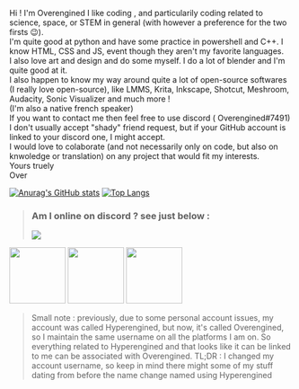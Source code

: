 Hi ! I'm Overengined
I like coding , and particularily coding related to science, space, or STEM in general (with however a preference for the two firsts 😉). <br />
I'm quite good at python and have some practice in powershell and C++. I know HTML, CSS and JS, event though they aren't my favorite languages. <br />
I also love art and design and do some myself. I do a lot of blender and I'm quite good at it. <br />
I also happen to know my way around quite a lot of open-source softwares (I really love open-source), like LMMS, Krita, Inkscape, Shotcut, Meshroom, Audacity, Sonic Visualizer and much more ! <br />
(I'm also a native french speaker) <br />
If you want to contact me then feel free to use discord ( Overengined#7491) I don't usually accept "shady" friend request, but if your GitHub account is linked to your discord one, I might accept. <br />
I would love to colaborate (and not necessarily only on code, but also on knwoledge or translation) on any project that would fit my interests. <br /> 
Yours truely <br />
Over <br />

[![Anurag's GitHub stats](https://github-readme-stats.vercel.app/api?username=Overengined&show_icons=true&theme=react)](https://github.com/anuraghazra/github-readme-stats)
[![Top Langs](https://github-readme-stats.vercel.app/api/top-langs/?username=Overengined&layout=compact&theme=react)](https://github.com/anuraghazra/github-readme-stats)
<br />
> ### Am I online on discord ? see just below : <br />
> <img src="https://discord.c99.nl/widget/theme-1/713064556242665624.png" >
<img src=https://download.blender.org/branding/community/blender_community_badge_white.png width=100> <img src=https://isocpp.org/assets/images/cpp_logo.png width=100> <img src=https://upload.wikimedia.org/wikipedia/commons/thumb/c/c3/Python-logo-notext.svg/165px-Python-logo-notext.svg.png width=100> 
> Small note : previously, due to some personal account issues, my account was called Hyperengined, but now, it's called Overengined, so I maintain the same username on all the platforms I am on. So everything related to Hyperengined and that looks like it can be linked to me can be associated with Overengined. TL;DR : I changed my account username, so keep in mind there might some of my stuff dating from before the name change named using Hyperengined

<!---
Overengined/Overengined is a ✨ special ✨ repository because its `README.md` (this file) appears on your GitHub profile.
You can click the Preview link to take a look at your changes.
--->
